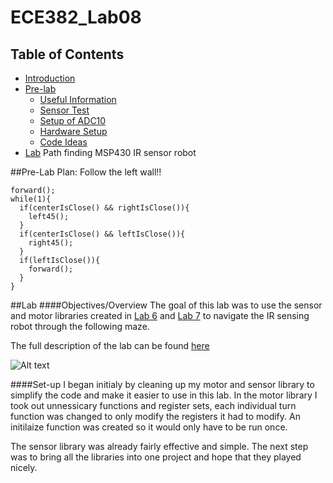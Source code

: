 ECE382_Lab08
============
## Table of Contents ##
- [Introduction](#introduction)
- [Pre-lab](#pre-lab)
    - [Useful Information](#useful-information)
    - [Sensor Test](#sensor-test)
    - [Setup of ADC10](#setup-of-adc10)
    - [Hardware Setup](#hardwaressetup)
    - [Code Ideas](#code-ideas)
- [Lab](#lab)
Path finding MSP430 IR sensor robot

##Pre-Lab
Plan: Follow the left wall!!

```
forward();
while(1){
  if(centerIsClose() && rightIsClose()){
    left45();
  }
  if(centerIsClose() && leftIsClose()){
    right45();
  }
  if(leftIsClose()){
    forward();
  }
}
```

##Lab
####Objectives/Overview
The goal of this lab was to use the sensor and motor libraries created in [Lab 6](https://github.com/EricWardner/ECE382_Lab06) and [Lab 7](https://github.com/EricWardner/ECE382_Lab07) to navigate the IR sensing robot through the following maze.

The full description of the lab can be found [here](http://ece382.com/labs/lab8/index.html)


![Alt text](http://ece382.com/labs/lab8/maze_diagram.png)


####Set-up
I began initialy by cleaning up my motor and sensor library to simplify the code and make it easier to use in this lab.
In the motor library I took out unnessicary functions and register sets, each individual turn function was changed to only modify the registers it had to modify. An initilaize function was created so it would only have to be run once. 

The sensor library was already fairly effective and simple. The next step was to bring all the libraries into one project and hope that they played nicely. 






